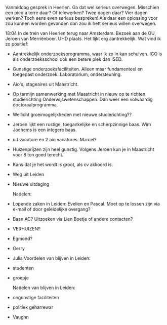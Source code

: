 Vanmiddag gesprek in Heerlen. Ga dat wel serieus overwegen. Misschien een pied a terre daar? Of telewerken? Twee dagen daar? Vier dagen werken? Toch eens even serieus bespreken! Als daar een oplossing voor zou kunnen worden gevonden dan zou ik hett serieus willen overwegen.

18:04	In de trein van Heerlen terug naar Amsterdam. Bezoek aan de OU, Jeroen van Merriënboer. UHD plaats. Het lijkt erg aantrekkelijk. Wat vind ik zo positief:

- Aantrekkelijk onderzoeksprogramma, waar ik zo in kan schuiven. ICO is als onderzoeksschool ook een betere plek dan ISED.
- Gunstige onderzoeksfaciliteiten. Alleen maar fundamenteel en toegepast onderzoek. Laboratorium, ondersteuning.
- Aio's, stageaires uit Maastricht.
- Op termijn samenwerking met Maastricht in nieuw op te richten studierichting Onderwijswetenschappen. Dan weer een volwaardig doctoraalprogramma.
- Wellicht groeimogelijkheden met nieuwe studierichting??
- Jeroen lijkt een rustige, toegankelijke en scherpzinnige baas. Wim Jochems is een integere baas.
- ud vacature en 2 aio vacatures. Marcel?
- Huizenprijzen zijn heel gunstig. Volgens Jeroen kun je in Maastricht voor 8 ton goed terecht.
- Kans dat je het wordt is groot, als cv akkoord is.
- Weg uit Leiden
- Nieuwe uitdaging
  
  Nadelen:
- Lopende zaken in Leiden: Evelien en Pascal. Moet op te lossen zijn via e-mail of door geleidelijke overgang?
- Baan AC? Uitzoeken via Lien Boetje of andere contacten?
- VERHUIZEN!!
- Egmond?
- Gerry
- Julia
  Voordelen van blijven in Leiden:
- studenten
- groepje
  
  Nadelen van blijven in Leiden:
- ongunstige faciliteiten
- politiek geharrewar
- Vaughn